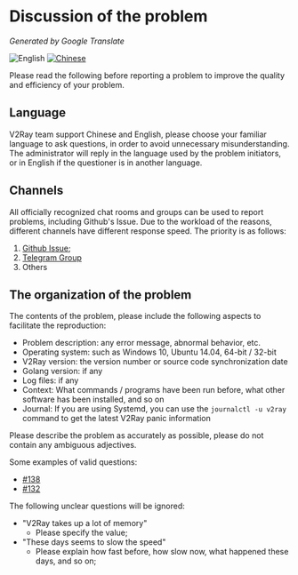 # Discussion of the problem

_Generated by Google Translate_

![English](../resources/english.svg) [![Chinese](../resources/chinese.svg)](https://www.v2ray.com/chapter_01/issue.html)

Please read the following before reporting a problem to improve the quality and efficiency of your problem.

## Language

V2Ray team support Chinese and English, please choose your familiar language to ask questions, in order to avoid unnecessary misunderstanding.  The administrator will reply in the language used by the problem initiators, or in English if the questioner is in another language.

## Channels

All officially recognized chat rooms and groups can be used to report problems, including Github's Issue.  Due to the workload of the reasons, different channels have different response speed.  The priority is as follows:

1. [Github Issue](https://github.com/v2ray/v2ray-core/issues);
1. [Telegram Group](https://telegram.me/projectv2ray)
1. Others

## The organization of the problem

The contents of the problem, please include the following aspects to facilitate the reproduction:

* Problem description: any error message, abnormal behavior, etc.
* Operating system: such as Windows 10, Ubuntu 14.04, 64-bit / 32-bit
* V2Ray version: the version number or source code synchronization date
* Golang version: if any
* Log files: if any
* Context: What commands / programs have been run before, what other software has been installed, and so on
* Journal: If you are using Systemd, you can use the `journalctl -u v2ray` command to get the latest V2Ray panic information

Please describe the problem as accurately as possible, please do not contain any ambiguous adjectives.

Some examples of valid questions:

* [#138](https://github.com/v2ray/v2ray-core/issues/138)
* [#132](https://github.com/v2ray/v2ray-core/issues/132)

The following unclear questions will be ignored:

* "V2Ray takes up a lot of memory"
  * Please specify the value;
* "These days seems to slow the speed"
  * Please explain how fast before, how slow now, what happened these days, and so on;
